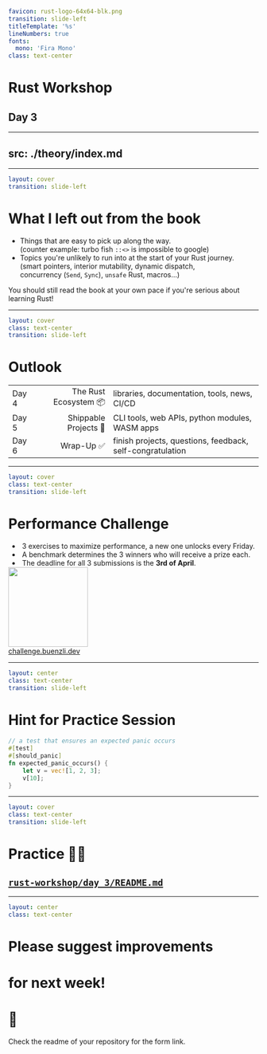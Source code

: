 ```yaml
favicon: rust-logo-64x64-blk.png
transition: slide-left
titleTemplate: '%s'
lineNumbers: true
fonts:
  mono: 'Fira Mono'
class: text-center
```

# Rust Workshop

## Day 3

---
src: ./theory/index.md
---

---

```yaml
layout: cover
transition: slide-left
```

# What I left out from the book

- Things that are easy to pick up along the way.\
  (counter example: turbo fish `::<>` is impossible to google)
- Topics you're unlikely to run into at the start of your Rust journey.\
  (smart pointers, interior mutability, dynamic dispatch,\
  concurrency (`Send`, `Sync`), `unsafe` Rust, macros...)

You should still read the book at your own pace if you're serious about learning Rust!

<Nr />

---

```yaml
layout: cover
class: text-center
transition: slide-left
```

# Outlook

|       |                       |                                                           |
| :---- | --------------------: | :-------------------------------------------------------- |
| Day 4 | The Rust Ecosystem 📦 | libraries, documentation, tools, news, CI/CD              |
| Day 5 | Shippable Projects 🚀 | CLI tools, web APIs, python modules, WASM apps            |
| Day 6 |            Wrap-Up ✅ | finish projects, questions, feedback, self-congratulation |

<Nr />

---

```yaml
layout: cover
class: text-center
transition: slide-left
```

# Performance Challenge

<div style="display: flex">
  <div style="flex-grow: 1"></div>
  <div style="text-align: left">
    <li>3 exercises to maximize performance, a new one unlocks every Friday.</li>
    <li>A benchmark determines the 3 winners who will receive a prize each.</li>
    <li>The deadline for all 3 submissions is the <b>3rd of April</b>.</li>
  </div>
  <div style="flex-grow: 1"></div>
</div>

<div class="h-8"></div>

<div class="flex justify-center">
<img
  style="height: 160px"
  src="/clark.jpg"
/>
<div class="w-8"></div>
<div class="flex flex-col">
  <div class="flex-1"></div>
  <a class="text-8" href="https://challenge.buenzli.dev">challenge.buenzli.dev</a>
  <div class="flex-1"></div>
</div>
</div>

<Nr />

---

```yaml
layout: center
class: text-center
transition: slide-left
```

# Hint for Practice Session

```rust {all|3|6|all}
// a test that ensures an expected panic occurs
#[test]
#[should_panic]
fn expected_panic_occurs() {
    let v = vec![1, 2, 3];
    v[10];
}
```

<Nr />

---

```yaml
layout: cover
class: text-center
transition: slide-left
```

# Practice 🧑‍💻

## [`rust-workshop/day_3/README.md`](https://github.com/senekor/rust-workshop/blob/main/day_3/README.md#day-3)

<Nr />

---

```yaml
layout: center
class: text-center
```

# Please suggest improvements
# for next week!
# 🦀

Check the readme of your repository for the form link.
